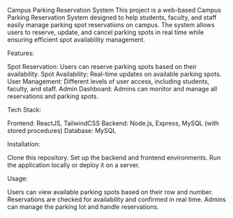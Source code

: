Campus Parking Reservation System
This project is a web-based Campus Parking Reservation System designed to help students, faculty, and staff easily manage parking spot reservations on campus. The system allows users to reserve, update, and cancel parking spots in real time while ensuring efficient spot availability management.

Features:

Spot Reservation: Users can reserve parking spots based on their availability.
Spot Availability: Real-time updates on available parking spots.
User Management: Different levels of user access, including students, faculty, and staff.
Admin Dashboard: Admins can monitor and manage all reservations and parking spots.

Tech Stack:

Frontend: ReactJS, TailwindCSS
Backend: Node.js, Express, MySQL (with stored procedures)
Database: MySQL

Installation:

Clone this repository.
Set up the backend and frontend environments.
Run the application locally or deploy it on a server.

Usage:

Users can view available parking spots based on their row and number.
Reservations are checked for availability and confirmed in real time.
Admins can manage the parking lot and handle reservations.
